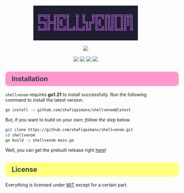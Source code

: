 <p align="center">
    <img src="https://github.com/shafiqaimanx/shellvenom/blob/main/img/shellvenom.png"/>
</p>

<p align="center">
    <img src="https://img.shields.io/badge/made%20with-golang-teal?style=flat&logo=go&logoColor=white&labelColor=595959&color=ff99cc"/>
</p>

<p align="center">
    <img src="https://img.shields.io/badge/platform-linux-green?style=flat&logo=linux&logoColor=white&labelColor=595959&color=99ff99"/>
    <img src="https://img.shields.io/badge/platform-windows-green?style=flat&logo=windows&logoColor=white&labelColor=595959&color=80d4ff"/>
    <img src="https://img.shields.io/badge/platform-apple-green?style=flat&logo=apple&logoColor=white&labelColor=595959&color=e6e6e6"/>
    <img src="https://img.shields.io/badge/license-MIT-green?style=flat&logo=creativecommons&logoColor=white&labelColor=595959&color=ffff80"/>
</p>

## <span style="display: block; color: #373e47; background-color: #ff99cc; padding: 10px 20px; border-radius: 10px; width: 100%;">Installation</span>
`shellvenom` requires <b>go1.21</b> to install successfully. Run the following command to install the latest version.

```bash
go install -v github.com/shafiqaimanx/shellvenom@latest
```

But, if you want to build on your own: <i>follow the step</i> below.

```bash
git clone https://github.com/shafiqaimanx/shellvenom.git
cd shellvenom
go build -o shellvenom main.go
```

Well, you can get the prebuilt release right [here](https://github.com/shafiqaimanx/shellvenom/releases)!

## <span style="display: block; color: #373e47; background-color: #ffff80; padding: 10px 20px; border-radius: 10px; width: 100%;">License</span>
Everything is licensed under [MIT](https://raw.githubusercontent.com/shafiqaimanx/shellvenom/main/LICENSE) except for a certain part.
